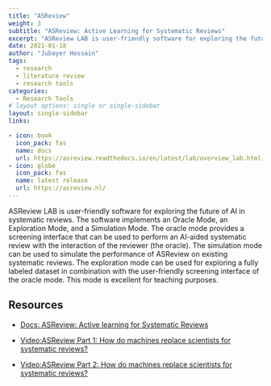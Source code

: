 ```yaml
---
title: "ASReview"
weight: 3
subtitle: "ASReview: Active Learning for Systematic Reviews"
excerpt: "ASReview LAB is user-friendly software for exploring the future of AI in systematic reviews. The software implements an Oracle Mode, an Exploration Mode, and a Simulation Mode."
date: 2021-01-18
author: "Jubayer Hossain"
tags:
  - research 
  - literature review 
  - research tools 
categories:
  - Research Tools
# layout options: single or single-sidebar
layout: single-sidebar
links:

- icon: book
  icon_pack: fas
  name: docs
  url: https://asreview.readthedocs.io/en/latest/lab/overview_lab.html
- icon: globe
  icon_pack: fas
  name: latest release
  url: https://asreview.nl/
---
```

ASReview LAB is user-friendly software for exploring the future of AI in systematic reviews. The software implements an Oracle Mode, an Exploration Mode, and a Simulation Mode. The oracle mode provides a screening interface that can be used to perform an AI-aided systematic review with the interaction of the reviewer (the oracle). The simulation mode can be used to simulate the performance of ASReview on existing systematic reviews. The exploration mode can be used for exploring a fully labeled dataset in combination with the user-friendly screening interface of the oracle mode. This mode is excellent for teaching purposes.

## Resources 
- [Docs: ASReview: Active learning for Systematic Reviews](https://asreview.readthedocs.io/en/latest/lab/overview_lab.html)
- [Video:ASReview Part 1: How do machines replace scientists for systematic reviews?](https://youtu.be/VOJYSGLAtt4)

- [Video:ASReview Part 2: How do machines replace scientists for systematic reviews?](https://youtu.be/jdA52Fe1cJU)